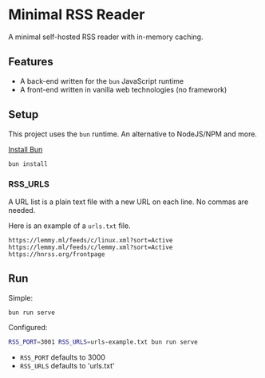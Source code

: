 # Minimal RSS Reader

A minimal self-hosted RSS reader with in-memory caching.

## Features

- A back-end written for the `bun` JavaScript runtime
- A front-end written in vanilla web technologies (no framework)

## Setup

This project uses the `bun` runtime. An alternative to NodeJS/NPM and more. 

[Install Bun](https://bun.com/docs/installation)

```bash
bun install
```

### RSS_URLS
A URL list is a plain text file with a new URL on each line. No commas are needed.

Here is an example of a `urls.txt` file. 
```
https://lemmy.ml/feeds/c/linux.xml?sort=Active
https://lemmy.ml/feeds/c/lemmy.xml?sort=Active
https://hnrss.org/frontpage
```

## Run

Simple:
```bash
bun run serve
```

Configured:
```bash
RSS_PORT=3001 RSS_URLS=urls-example.txt bun run serve
```

- `RSS_PORT` defaults to 3000
- `RSS_URLS` defaults to 'urls.txt'

